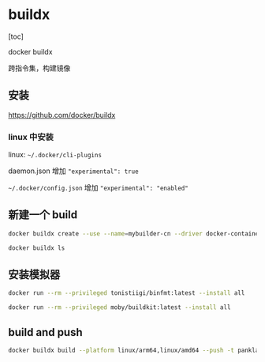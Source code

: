 # buildx

[toc]

docker buildx

跨指令集，构建镜像

## 安装

<https://github.com/docker/buildx>

### linux 中安装

linux: `~/.docker/cli-plugins`

daemon.json 增加 `"experimental": true`

`~/.docker/config.json` 增加 `"experimental": "enabled"`

## 新建一个 build

```bash
docker buildx create --use --name=mybuilder-cn --driver docker-container
```

```bash
docker buildx ls
```

## 安装模拟器

```bash
docker run --rm --privileged tonistiigi/binfmt:latest --install all

docker run --rm --privileged moby/buildkit:latest --install all
```

## build and push

```bash
docker buildx build --platform linux/arm64,linux/amd64 --push -t pankla/nginx-live-server .
```
